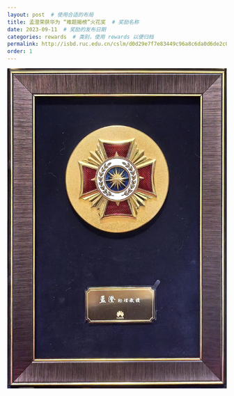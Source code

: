```yaml
---
layout: post  # 使用合适的布局
title: 孟澄荣获华为 “难题揭榜”火花奖  # 奖励名称
date: 2023-09-11  # 奖励的发布日期
categories: rewards  # 类别，使用 rewards 以便归档
permalink: http://isbd.ruc.edu.cn/cslm/d0d29e7f7e83449c96a8c6da0d6de2c0.htm
order: 1
---
```


![荣誉奖章](../images/火花奖.jpg)




